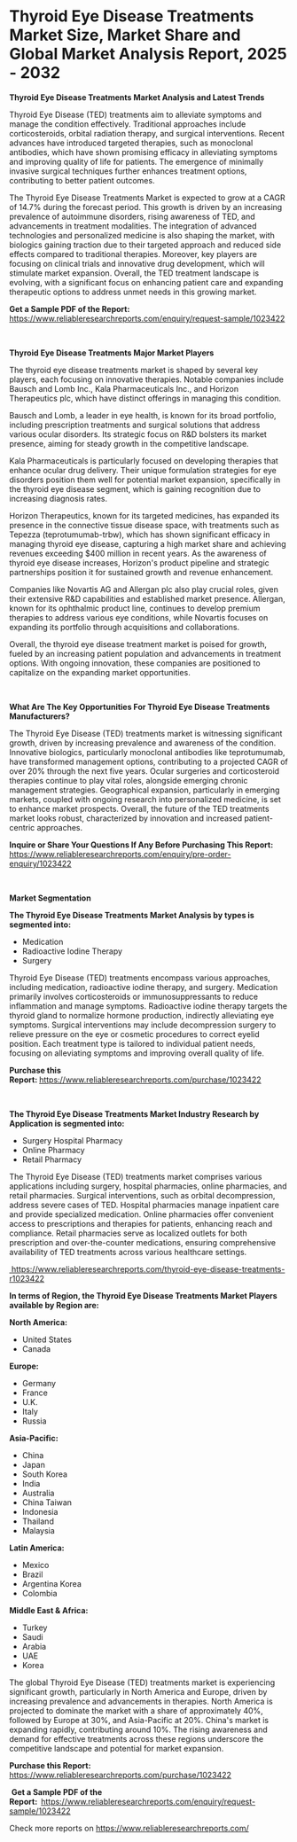 <p><h1>Thyroid Eye Disease Treatments Market Size, Market Share and Global Market Analysis Report, 2025 - 2032</h1></p><p><strong>Thyroid Eye Disease Treatments Market Analysis and Latest Trends</strong></p>
<p><p>Thyroid Eye Disease (TED) treatments aim to alleviate symptoms and manage the condition effectively. Traditional approaches include corticosteroids, orbital radiation therapy, and surgical interventions. Recent advances have introduced targeted therapies, such as monoclonal antibodies, which have shown promising efficacy in alleviating symptoms and improving quality of life for patients. The emergence of minimally invasive surgical techniques further enhances treatment options, contributing to better patient outcomes.</p><p>The Thyroid Eye Disease Treatments Market is expected to grow at a CAGR of 14.7% during the forecast period. This growth is driven by an increasing prevalence of autoimmune disorders, rising awareness of TED, and advancements in treatment modalities. The integration of advanced technologies and personalized medicine is also shaping the market, with biologics gaining traction due to their targeted approach and reduced side effects compared to traditional therapies. Moreover, key players are focusing on clinical trials and innovative drug development, which will stimulate market expansion. Overall, the TED treatment landscape is evolving, with a significant focus on enhancing patient care and expanding therapeutic options to address unmet needs in this growing market.</p></p>
<p><strong>Get a Sample PDF of the Report:&nbsp;</strong> <a href="https://www.reliableresearchreports.com/enquiry/request-sample/1023422?utm_campaign=2283&utm_medium=2&utm_source=Github&utm_content=ia&utm_term=06032025&utm_id=thyroid-eye-disease-treatments">https://www.reliableresearchreports.com/enquiry/request-sample/1023422</a></p>
<p>&nbsp;</p>
<p><strong>Thyroid Eye Disease Treatments Major Market Players</strong></p>
<p><p>The thyroid eye disease treatments market is shaped by several key players, each focusing on innovative therapies. Notable companies include Bausch and Lomb Inc., Kala Pharmaceuticals Inc., and Horizon Therapeutics plc, which have distinct offerings in managing this condition. </p><p>Bausch and Lomb, a leader in eye health, is known for its broad portfolio, including prescription treatments and surgical solutions that address various ocular disorders. Its strategic focus on R&D bolsters its market presence, aiming for steady growth in the competitive landscape.</p><p>Kala Pharmaceuticals is particularly focused on developing therapies that enhance ocular drug delivery. Their unique formulation strategies for eye disorders position them well for potential market expansion, specifically in the thyroid eye disease segment, which is gaining recognition due to increasing diagnosis rates.</p><p>Horizon Therapeutics, known for its targeted medicines, has expanded its presence in the connective tissue disease space, with treatments such as Tepezza (teprotumumab-trbw), which has shown significant efficacy in managing thyroid eye disease, capturing a high market share and achieving revenues exceeding $400 million in recent years. As the awareness of thyroid eye disease increases, Horizon's product pipeline and strategic partnerships position it for sustained growth and revenue enhancement.</p><p>Companies like Novartis AG and Allergan plc also play crucial roles, given their extensive R&D capabilities and established market presence. Allergan, known for its ophthalmic product line, continues to develop premium therapies to address various eye conditions, while Novartis focuses on expanding its portfolio through acquisitions and collaborations.</p><p>Overall, the thyroid eye disease treatment market is poised for growth, fueled by an increasing patient population and advancements in treatment options. With ongoing innovation, these companies are positioned to capitalize on the expanding market opportunities.</p></p>
<p>&nbsp;</p>
<p><strong>What Are The Key Opportunities For Thyroid Eye Disease Treatments Manufacturers?</strong></p>
<p><p>The Thyroid Eye Disease (TED) treatments market is witnessing significant growth, driven by increasing prevalence and awareness of the condition. Innovative biologics, particularly monoclonal antibodies like teprotumumab, have transformed management options, contributing to a projected CAGR of over 20% through the next five years. Ocular surgeries and corticosteroid therapies continue to play vital roles, alongside emerging chronic management strategies. Geographical expansion, particularly in emerging markets, coupled with ongoing research into personalized medicine, is set to enhance market prospects. Overall, the future of the TED treatments market looks robust, characterized by innovation and increased patient-centric approaches.</p></p>
<p><strong>Inquire or Share Your Questions If Any Before Purchasing This Report:</strong> <a href="https://www.reliableresearchreports.com/enquiry/pre-order-enquiry/1023422?utm_campaign=2283&utm_medium=2&utm_source=Github&utm_content=ia&utm_term=06032025&utm_id=thyroid-eye-disease-treatments">https://www.reliableresearchreports.com/enquiry/pre-order-enquiry/1023422</a></p>
<p>&nbsp;</p>
<p><strong>Market Segmentation</strong></p>
<p><strong>The Thyroid Eye Disease Treatments Market Analysis by types is segmented into:</strong></p>
<p><ul><li>Medication</li><li>Radioactive Iodine Therapy</li><li>Surgery</li></ul></p>
<p><p>Thyroid Eye Disease (TED) treatments encompass various approaches, including medication, radioactive iodine therapy, and surgery. Medication primarily involves corticosteroids or immunosuppressants to reduce inflammation and manage symptoms. Radioactive iodine therapy targets the thyroid gland to normalize hormone production, indirectly alleviating eye symptoms. Surgical interventions may include decompression surgery to relieve pressure on the eye or cosmetic procedures to correct eyelid position. Each treatment type is tailored to individual patient needs, focusing on alleviating symptoms and improving overall quality of life.</p></p>
<p><strong>Purchase this Report:&nbsp;</strong><a href="https://www.reliableresearchreports.com/purchase/1023422?utm_campaign=2283&utm_medium=2&utm_source=Github&utm_content=ia&utm_term=06032025&utm_id=thyroid-eye-disease-treatments">https://www.reliableresearchreports.com/purchase/1023422</a></p>
<p>&nbsp;</p>
<p><strong>The Thyroid Eye Disease Treatments Market Industry Research by Application is segmented into:</strong></p>
<p><ul><li>Surgery Hospital Pharmacy</li><li>Online Pharmacy</li><li>Retail Pharmacy</li></ul></p>
<p><p>The Thyroid Eye Disease (TED) treatments market comprises various applications including surgery, hospital pharmacies, online pharmacies, and retail pharmacies. Surgical interventions, such as orbital decompression, address severe cases of TED. Hospital pharmacies manage inpatient care and provide specialized medication. Online pharmacies offer convenient access to prescriptions and therapies for patients, enhancing reach and compliance. Retail pharmacies serve as localized outlets for both prescription and over-the-counter medications, ensuring comprehensive availability of TED treatments across various healthcare settings.</p></p>
<p><a href="https://www.reliableresearchreports.com/thyroid-eye-disease-treatments-r1023422?utm_campaign=2283&utm_medium=2&utm_source=Github&utm_content=ia&utm_term=06032025&utm_id=thyroid-eye-disease-treatments">&nbsp;https://www.reliableresearchreports.com/thyroid-eye-disease-treatments-r1023422</a></p>
<p><strong>In terms of Region, the Thyroid Eye Disease Treatments Market Players available by Region are:</strong></p>
<p>
    <p> <strong> North America: </strong>
        <ul>
            <li>United States</li>
            <li>Canada</li>
        </ul>
        </p> 
    <p> <strong> Europe: </strong>
        <ul>
            <li>Germany</li>
            <li>France</li>
            <li>U.K.</li>
            <li>Italy</li>
            <li>Russia</li>
        </ul>
        </p> 
    <p> <strong> Asia-Pacific: </strong>
        <ul>
            <li>China</li>
            <li>Japan</li>
            <li>South Korea</li>
            <li>India</li>
            <li>Australia</li>
            <li>China Taiwan</li>
            <li>Indonesia</li>
            <li>Thailand</li>
            <li>Malaysia</li>
        </ul>
        </p> 
    <p> <strong> Latin America: </strong>
        <ul>
            <li>Mexico</li>
            <li>Brazil</li>
            <li>Argentina Korea</li>
            <li>Colombia</li>
        </ul>
        </p> 
    <p> <strong> Middle East & Africa: </strong>
        <ul>
            <li>Turkey</li>
            <li>Saudi</li>
            <li>Arabia</li>
            <li>UAE</li>
            <li>Korea</li>
        </ul>
    </p>
    </p>
<p><p>The global Thyroid Eye Disease (TED) treatments market is experiencing significant growth, particularly in North America and Europe, driven by increasing prevalence and advancements in therapies. North America is projected to dominate the market with a share of approximately 40%, followed by Europe at 30%, and Asia-Pacific at 20%. China's market is expanding rapidly, contributing around 10%. The rising awareness and demand for effective treatments across these regions underscore the competitive landscape and potential for market expansion.</p></p>
<p><strong>Purchase this Report: </strong><a href="https://www.reliableresearchreports.com/purchase/1023422?utm_campaign=2283&utm_medium=2&utm_source=Github&utm_content=ia&utm_term=06032025&utm_id=thyroid-eye-disease-treatments">https://www.reliableresearchreports.com/purchase/1023422</a></p>
<p>&nbsp;<strong>Get a Sample PDF of the Report:&nbsp;&nbsp;</strong><a href="https://www.reliableresearchreports.com/enquiry/request-sample/1023422?utm_campaign=2283&utm_medium=2&utm_source=Github&utm_content=ia&utm_term=06032025&utm_id=thyroid-eye-disease-treatments">https://www.reliableresearchreports.com/enquiry/request-sample/1023422</a></p>
<p><strong></strong></p>
<p>Check more reports on <a href="https://www.reliableresearchreports.com/?utm_campaign=2283&utm_medium=2&utm_source=Github&utm_content=ia&utm_term=06032025&utm_id=thyroid-eye-disease-treatments">https://www.reliableresearchreports.com/</a></p>